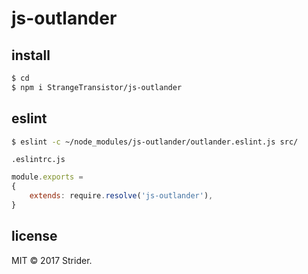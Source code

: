 # js-outlander
## install
```sh
$ cd
$ npm i StrangeTransistor/js-outlander
```

## eslint
```sh
$ eslint -c ~/node_modules/js-outlander/outlander.eslint.js src/
```

`.eslintrc.js`
```js
module.exports =
{
	extends: require.resolve('js-outlander'),
}
```

## license
MIT © 2017 Strider.
